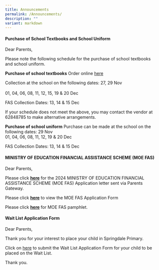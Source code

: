 ```yaml
---
title: Announcements
permalink: /Announcements/
description: ""
variant: markdown
---
```

#### Purchase of School Textbooks and School Uniform

Dear Parents,

Please note the following schedule for the purchase of school textbooks and school uniform. 

**Purchase of school textbooks**
Order online [here](https://www.blmarketing.sg/)


Collection at the school on the following dates: 27, 29 Nov<br> 
<br> 01, 04, 06, 08, 11, 12, 15, 19 &amp; 20 Dec

FAS Collection Dates: 13, 14 &amp; 15 Dec

If your schedule does not meet the above, you may contact the vendor at 62848785 to make alternative arrangements.

**Purchase of school uniform**
Purchase can be made at the school on the following dates:
29 Nov <br>
01, 04, 06, 08, 11, 12, 19 &amp; 20 Dec

FAS Collection Dates: 13, 14 &amp; 15 Dec




#### MINISTRY OF EDUCATION FINANCIAL ASSISTANCE SCHEME (MOE FAS)

Dear Parents,
 
Please click **[here](/files/letter%20to%20parents%20-%202024%20moe%20fas%20application.pdf)** for the 2024 MINISTRY OF EDUCATION FINANCIAL ASSISTANCE SCHEME (MOE FAS) Application letter sent via Parents Gateway.

Please click&nbsp;**[here](/files/2024%20moe%20fas%20application%20form.pdf)**&nbsp;to view the&nbsp;MOE FAS Application Form

Please click&nbsp;**[here](/files/moe%20fas%20pamphlet%204%20languages.pdf)**&nbsp;for MOE FAS pamphlet.


#### Wait List Application Form

Dear Parents,

Thank you for your interest to place your child in Springdale Primary.

Click on [here](https://go.gov.sg/sdpswaitlistapplicationform) to submit the Wait List Application Form for your child to be placed on the Wait List. 


Thank you.